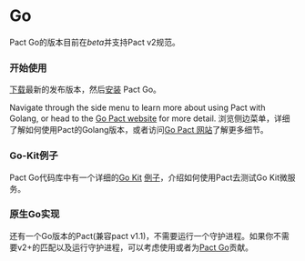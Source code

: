 # Go

Pact Go的版本目前在*beta*并支持Pact v2规范。

### 开始使用

[下载](https://github.com/pact-foundation/pact-go/releases)最新的发布版本，然后[安装](https://github.com/pact-foundation/pact-go#installation) Pact Go。

Navigate through the side menu to learn more about using Pact with Golang, or head
to the [Go Pact website](https://github.com/pact-foundation/pact-go) for more detail.
浏览侧边菜单，详细了解如何使用Pact的Golang版本，或者访问[Go Pact 网站](https://github.com/pact-foundation/pact-go)了解更多细节。

### Go-Kit例子

Pact Go代码库中有一个详细的[Go Kit](https://github.com/go-kit/kit) [例子](https://github.com/pact-foundation/pact-go/tree/master/examples/go-kit)，介绍如何使用Pact去测试Go Kit微服务。

### 原生Go实现

还有一个Go版本的Pact(兼容pact v1.1)，不需要运行一个守护进程。如果你不需要v2+的匹配以及运行守护进程，可以考虑使用或者为[Pact Go](https://github.com/SEEK-Jobs/pact-go)贡献。